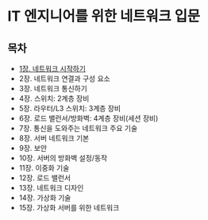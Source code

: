 # IT 엔지니어를 위한 네트워크 입문

## 목차

- [1장. 네트워크 시작하기](./contents/chapter01.md)
- 2장. 네트워크 연결과 구성 요소
- 3장. 네트워크 통신하기
- 4장. 스위치: 2계층 장비
- 5장. 라우터/L3 스위치: 3계층 장비
- 6장. 로드 밸런서/방화벽: 4계층 장비(세션 장비)
- 7장. 통신을 도와주는 네트워크 주요 기술
- 8장. 서버 네트워크 기본
- 9장. 보안
- 10장. 서버의 방화벽 설정/동작
- 11장. 이중화 기술
- 12장. 로드 밸런서
- 13장. 네트워크 디자인
- 14장. 가상화 기술
- 15장. 가상화 서버를 위한 네트워크
